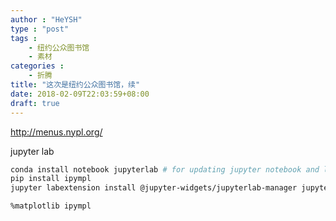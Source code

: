 ```yaml
---
author : "HeYSH"
type : "post"
tags :
    - 纽约公众图书馆
    - 素材
categories :
    - 折腾
title: "这次是纽约公众图书馆，续"
date: 2018-02-09T22:03:59+08:00
draft: true
---
```


http://menus.nypl.org/

jupyter lab

```bash
conda install notebook jupyterlab # for updating jupyter notebook and lab
pip install ipympl
jupyter labextension install @jupyter-widgets/jupyterlab-manager jupyter-matplotlib
```

`%matplotlib ipympl`
